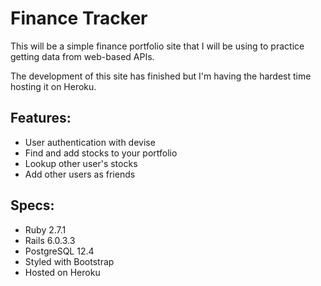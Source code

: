 # Finance Tracker

This will be a simple finance portfolio site that I will be using to practice 
getting data from web-based APIs. 

The development of this site has finished but I'm having the hardest time hosting
it on Heroku.


## Features: 
* User authentication with devise  
* Find and add stocks to your portfolio
* Lookup other user's stocks
* Add other users as friends
## Specs:
* Ruby 2.7.1 
* Rails 6.0.3.3 
* PostgreSQL 12.4 
* Styled with Bootstrap
* Hosted on Heroku 
